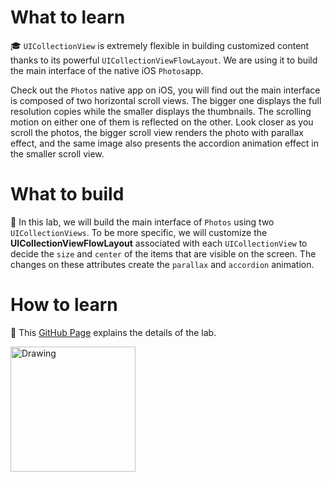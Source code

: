 # What to learn
:mortar_board: `UICollectionView` is extremely flexible in building customized content thanks to its powerful `UICollectionViewFlowLayout`. We are using it to build the main interface of the native iOS `Photos`app. 

Check out the `Photos` native app on iOS, you will find out the main interface is composed of two horizontal scroll views. The bigger one displays the full resolution copies while the smaller displays the thumbnails. The scrolling motion on either one of them is reflected on the other. Look closer as you scroll the photos, the bigger scroll view renders the photo with parallax effect, and the same image also presents the accordion animation effect in the smaller scroll view. 

# What to build
:construction_worker: In this lab, we will build the main interface of `Photos` using two `UICollectionViews`. To be more specific, we will customize the **UICollectionViewFlowLayout** associated with each `UICollectionView` to decide the `size` and `center` of the items that are visible on the screen. The changes on these attributes create the `parallax` and `accordion` animation. 

# How to learn
:microscope: This [GitHub Page](https://ripplearc.github.io/iOS-UI-Scrollling-Album/) explains the details of the lab.

<img src="https://ripplearc.github.io/images/iOS/UI/ScrollingAlbum/scroll_example.gif" alt="Drawing" style="width: 200px;"/>

